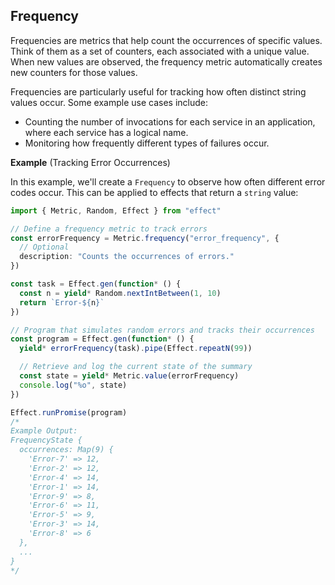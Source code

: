 ## Frequency

Frequencies are metrics that help count the occurrences of specific values. Think of them as a set of counters, each associated with a unique value. When new values are observed, the frequency metric automatically creates new counters for those values.

Frequencies are particularly useful for tracking how often distinct string values occur. Some example use cases include:

- Counting the number of invocations for each service in an application, where each service has a logical name.
- Monitoring how frequently different types of failures occur.

**Example** (Tracking Error Occurrences)

In this example, we'll create a `Frequency` to observe how often different error codes occur. This can be applied to effects that return a `string` value:

```ts twoslash
import { Metric, Random, Effect } from "effect"

// Define a frequency metric to track errors
const errorFrequency = Metric.frequency("error_frequency", {
  // Optional
  description: "Counts the occurrences of errors."
})

const task = Effect.gen(function* () {
  const n = yield* Random.nextIntBetween(1, 10)
  return `Error-${n}`
})

// Program that simulates random errors and tracks their occurrences
const program = Effect.gen(function* () {
  yield* errorFrequency(task).pipe(Effect.repeatN(99))

  // Retrieve and log the current state of the summary
  const state = yield* Metric.value(errorFrequency)
  console.log("%o", state)
})

Effect.runPromise(program)
/*
Example Output:
FrequencyState {
  occurrences: Map(9) {
    'Error-7' => 12,
    'Error-2' => 12,
    'Error-4' => 14,
    'Error-1' => 14,
    'Error-9' => 8,
    'Error-6' => 11,
    'Error-5' => 9,
    'Error-3' => 14,
    'Error-8' => 6
  },
  ...
}
*/
```
